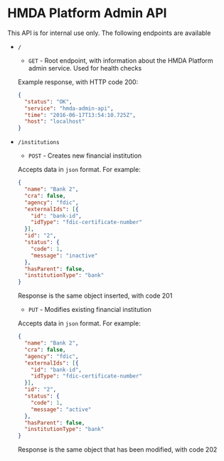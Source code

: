 # HMDA Platform Admin API

This API is for internal use only. The following endpoints are available

* `/`
    * `GET` - Root endpoint, with information about the HMDA Platform admin service. Used for health checks
 
    Example response, with HTTP code 200:

    ```json
    {
      "status": "OK",
      "service": "hmda-admin-api",
      "time": "2016-06-17T13:54:10.725Z",
      "host": "localhost"
    }
    ```
    
* `/institutions`
    * `POST` - Creates new financial institution
    
    Accepts data in `json` format. For example:
    
    ```json
    {
      "name": "Bank 2",
      "cra": false,
      "agency": "fdic",
      "externalIds": [{
        "id": "bank-id",
        "idType": "fdic-certificate-number"
      }],
      "id": "2",
      "status": {
        "code": 1,
        "message": "inactive"
      },
      "hasParent": false,
      "institutionType": "bank"
    }
    ```
    
    Response is the same object inserted, with code 201
    
    
    * `PUT` - Modifies existing financial institution
    
    Accepts data in `json` format. For example: 
    
    ```json
    {
      "name": "Bank 2",
      "cra": false,
      "agency": "fdic",
      "externalIds": [{
        "id": "bank-id",
        "idType": "fdic-certificate-number"
      }],
      "id": "2",
      "status": {
        "code": 1,
        "message": "active"
      },
      "hasParent": false,
      "institutionType": "bank"
    }
    ```
    
    Response is the same object that has been modified, with code 202